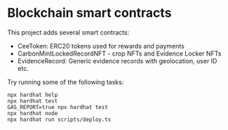 # Blockchain smart contracts

This project adds several smart contracts: 

- CeeToken: ERC20 tokens used for rewards and payments
- CarbonMintLockedRecordNFT - crop NFTs and Evidence Locker NFTs
- EvidenceRecord: Generic evidence records with geolocation, user ID etc.

Try running some of the following tasks:

```shell
npx hardhat help
npx hardhat test
GAS_REPORT=true npx hardhat test
npx hardhat node
npx hardhat run scripts/deploy.ts
```

